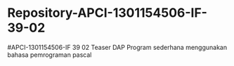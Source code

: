 # Repository-APCI-1301154506-IF-39-02
#APCI-1301154506-IF 39 02
Teaser DAP 
Program sederhana menggunakan bahasa pemrograman pascal  

